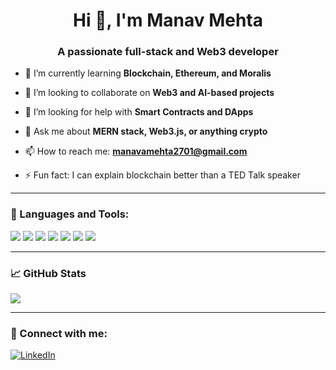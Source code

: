 <h1 align="center">Hi 👋, I'm Manav Mehta</h1>
<h3 align="center">A passionate full-stack and Web3 developer</h3>

- 🌱 I’m currently learning **Blockchain, Ethereum, and Moralis**

- 👯 I’m looking to collaborate on **Web3 and AI-based projects**

- 🤝 I’m looking for help with **Smart Contracts and DApps**

- 💬 Ask me about **MERN stack, Web3.js, or anything crypto**

- 📫 How to reach me: **manavamehta2701@gmail.com**

- ⚡ Fun fact: I can explain blockchain better than a TED Talk speaker

---

### 🧰 Languages and Tools:

<p align="left">
  <img src="https://img.shields.io/badge/-React-black?style=flat-square&logo=react" />
  <img src="https://img.shields.io/badge/-Node.js-black?style=flat-square&logo=node.js" />
  <img src="https://img.shields.io/badge/-MongoDB-black?style=flat-square&logo=mongodb" />
  <img src="https://img.shields.io/badge/-Solidity-black?style=flat-square&logo=ethereum" />
  <img src="https://img.shields.io/badge/-Web3.js-black?style=flat-square&logo=web3.js" />
  <img src="https://img.shields.io/badge/-Express-black?style=flat-square&logo=express" />
  <img src="https://img.shields.io/badge/-Typescript-black?style=flat-square&logo=typescript" />
</p>

---

### 📈 GitHub Stats

<p align="left">
  <img src="https://github-readme-stats.vercel.app/api/top-langs/?username=manav2701&layout=compact&theme=radical" />
</p>

---

### 🔗 Connect with me:

[![LinkedIn](https://img.shields.io/badge/-LinkedIn-blue?style=flat-square&logo=linkedin)](https://linkedin.com/in/manav2701)
